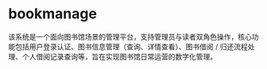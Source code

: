 # bookmanage
该系统是一个面向图书馆场景的管理平台，支持管理员与读者双角色操作，核心功能包括用户登录认证、图书信息管理（查询、详情查看）、图书借阅 / 归还流程处理、个人借阅记录查询等，旨在实现图书馆日常运营的数字化管理。
